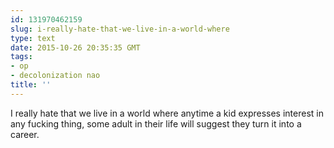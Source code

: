 ```yaml
---
id: 131970462159
slug: i-really-hate-that-we-live-in-a-world-where
type: text
date: 2015-10-26 20:35:35 GMT
tags:
- op
- decolonization nao
title: ''
---
```

<p>I really hate that we live in a world where anytime a kid expresses interest in any fucking thing,  some adult in their life will suggest they turn it into a career.</p>